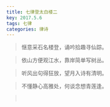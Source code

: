 ```yaml
---
title: 七律登太白楼二
key: 2017.5.6
tags: 七律
categories: 律诗
---
```


<blockquote class="blockquote-center">惬意采石名楼登，诵吟拾趣寻仙踪。
</blockquote>
<blockquote class="blockquote-center">依山方便观江水，靠岸简单写树丛。
</blockquote>
<blockquote class="blockquote-center">听风出句得狂放，望月入诗有清明。
</blockquote>
<blockquote class="blockquote-center">不懂静心高雅处，何谈念想青莲逢。
</blockquote>
<blockquote class="blockquote-center"></br>
</blockquote>
